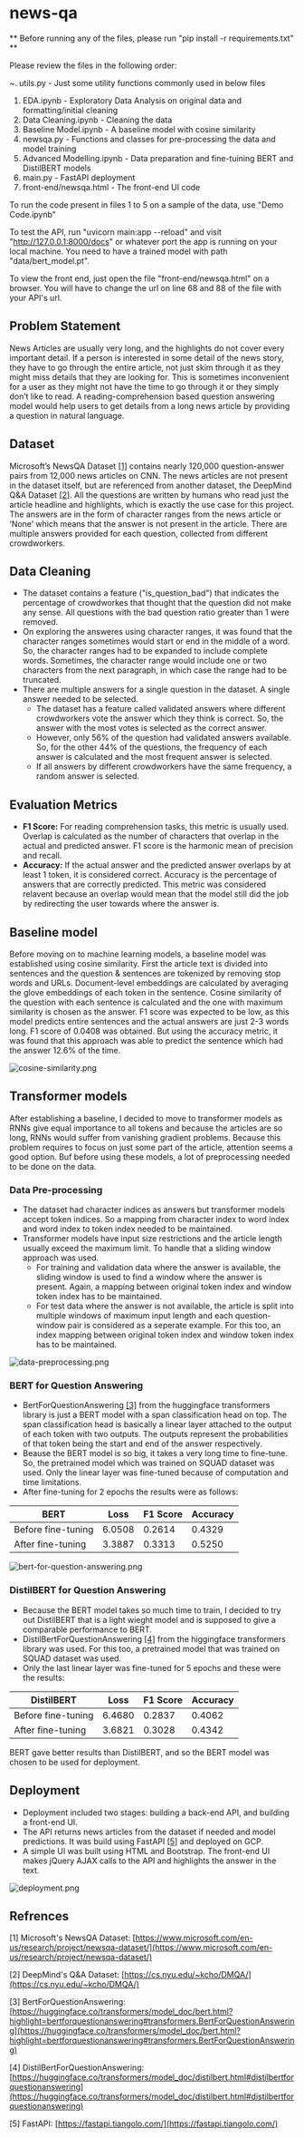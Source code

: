 # news-qa
** Before running any of the files, please run "pip install -r requirements.txt" **

Please review the files in the following order:

~.  utils.py - Just some utility functions commonly used in below files
1. EDA.ipynb - Exploratory Data Analysis on original data and formatting/initial cleaning
2. Data Cleaning.ipynb - Cleaning the data
3. Baseline Model.ipynb - A baseline model with cosine similarity
4. newsqa.py - Functions and classes for pre-processing the data and model training
5. Advanced Modelling.ipynb - Data preparation and fine-tuining BERT and DistilBERT models
6. main.py - FastAPI deployment
7. front-end/newsqa.html - The front-end UI code

To run the code present in files 1 to 5 on a sample of the data, use "Demo Code.ipynb"

To test the API, run "uvicorn main:app --reload" and visit "http://127.0.0.1:8000/docs" or whatever port the app is running on your local machine. You need to have a trained model with path "data/bert_model.pt".

To view the front end, just open the file "front-end/newsqa.html" on a browser. You will have to change the url on line 68 and 88 of the file with your API's url.

## Problem Statement
News Articles are usually very long, and the highlights  do not cover every important detail. If a person is interested in some detail of the news story, they have to go through the entire article, not just skim through it as they might miss details that they are looking for. This is sometimes inconvenient for a user as they might not have the time to go through it or they simply don’t like to read. A reading-comprehension based question answering model would help users to get details from a long news article by providing a question in natural language. 

## Dataset
Microsoft’s NewsQA Dataset [[1]](https://www.microsoft.com/en-us/research/project/newsqa-dataset/) contains nearly 120,000 question-answer pairs from 12,000 news articles on CNN. The news articles are not present in the dataset itself, but are referenced from another dataset, the DeepMind Q&A Dataset [[2]](https://cs.nyu.edu/~kcho/DMQA/). All the questions are written by humans who read just the article headline and highlights, which is exactly the use case for this project. The answers are in the form of character ranges from the news article or ‘None’ which means that the answer is not present in the article. There are multiple answers provided for each question, collected from different crowdworkers. 

## Data Cleaning
- The dataset contains a feature ("is_question_bad") that indicates the percentage of crowdworkes that thought that the question did not make any sense. All questions with the bad question ratio greater than 1 were removed.
- On exploring the answeres using character ranges, it was found that the character ranges sometimes would start or end in the middle of a word. So, the character ranges had to be expanded to include complete words. Sometimes, the character range would include one or two characters from the next paragraph, in which case the range had to be truncated.
- There are multiple answers for a single question in the dataset. A single answer needed to be selected.
    + The dataset has a feature called validated answers where different crowdworkers vote the answer which they think is correct. So, the answer with the most votes is selected as the correct answer.
    + However, only 56% of the question had validated answers available. So, for the other 44% of the questions, the frequency of each answer is calculated and the most frequent answer is selected.
    + If all answers by different crowdworkers have the same frequency, a random answer is selected.

## Evaluation Metrics
- **F1 Score:** For reading comprehension tasks, this metric is usually used. Overlap is calculated as the number of characters that overlap in the actual and predicted answer. F1 score is the harmonic mean of precision and recall.
- **Accuracy:** If the actual answer and the predicted answer overlaps by at least 1 token, it is considered correct. Accuracy is the percentage of answers that are correctly predicted. This metric was considered relavent because an overlap would mean that the model still did the job by redirecting the user towards where the answer is.

## Baseline model
Before moving on to machine learning models, a baseline model was established using cosine similarity. First the article text is divided into sentences and the question & sentences are tokenized by removing stop words and URLs. Document-level embeddings are calculated by averaging the glove embeddings of each token in the sentence. Cosine similarity of the question with each sentence is calculated and the one with maximum similarity is chosen as the answer. F1 score was expected to be low, as this model predicts entire sentences and the actual answers are just 2-3 words long. F1 score of 0.0408 was obtained. But using the accuracy metric, it was found that this approach was able to predict the sentence which had the answer 12.6% of the time.

![cosine-similarity.png](https://github.com/smitkiri/news-qa/blob/master/images/cosine-similarity.png?raw=true)

## Transformer models
After establishing a baseline, I decided to move to transformer models as RNNs give equal importance to all tokens and because the articles are so long, RNNs would suffer from vanishing gradient problems. Because this problem requires to focus on just some part of the article, attention seems a good option. Buf before using these models, a lot of preprocessing needed to be done on the data.

### Data Pre-processing
- The dataset had character indices as answers but transformer models accept token indices. So a mapping from character index to word index and word index to token index needed to be maintained.
- Transformer models have input size restrictions and the article length usually exceed the maximum limit. To handle that a sliding window approach was used.
    + For training and validation data where the answer is available, the sliding window is used to find a window where the answer is present. Again, a mapping between original token index and window token index has to be maintained.
    + For test data where the answer is not available, the article is split into multiple windows of maximum input length and each question-window pair is considered as a seperate example. For this too, an index mapping between original token index and window token index has to be maintained.

![data-preprocessing.png](https://github.com/smitkiri/news-qa/blob/master/images/data-preprocessing.png?raw=true)

### BERT for Question Answering
- BertForQuestionAnswering [[3]](https://huggingface.co/transformers/model_doc/bert.html?highlight=bertforquestionanswering#transformers.BertForQuestionAnswering) from the huggingface transformers library is just a BERT model with a span classification head on top. The span classification head is basically a linear layer attached to the output of each token with two outputs. The outputs represent the probabilities of that token being the start and end of the answer respectively.
- Beause the BERT model is so big, it takes a very long time to fine-tune. So, the pretrained model which was trained on SQUAD dataset was used. Only the linear layer was fine-tuned because of computation and time limitations.
- After fine-tuning for 2 epochs the results were as follows:

| BERT    | Loss | F1 Score | Accuracy |
| ---- | ---- | -------- | -------- |
| Before fine-tuning | 6.0508 | 0.2614 | 0.4329 |
| After fine-tuning | 3.3887 | 0.3313 | 0.5250 |

![bert-for-question-answering.png](https://github.com/smitkiri/news-qa/blob/master/images/bert-for-question-answering.png?raw=true)

### DistilBERT for Question Answering
- Because the BERT model takes so much time to train, I decided to try out DistilBERT that is a light wieght model and is supposed to give a comparable performance to BERT.
- DistilBertForQuestionAnswering [[4]](https://huggingface.co/transformers/model_doc/distilbert.html#distilbertforquestionanswering) from the higgingface transformers library was used. For this too, a pretrained model that was trained on SQUAD dataset was used.
- Only the last linear layer was fine-tuned for 5 epochs and these were the results:

| DistilBERT | Loss | F1 Score | Accuracy |
| ---- | ---- | -------- | -------- |
| Before fine-tuning | 6.4680 | 0.2837 | 0.4062 |
| After fine-tuning | 3.6821 | 0.3028 | 0.4342 |

BERT gave better results than DistilBERT, and so the BERT model was chosen to be used for deployment.

## Deployment
- Deployment included two stages: building a back-end API, and building a front-end UI.
- The API returns news articles from the dataset if needed and model predictions. It was build using FastAPI [[5]](https://fastapi.tiangolo.com/) and deployed on GCP.
- A simple UI was built using HTML and Bootstrap. The front-end UI makes jQuery AJAX calls to the API and highlights the answer in the text.

![deployment.png](https://github.com/smitkiri/news-qa/blob/master/images/deployment.png?raw=true)

## Refrences
[1] Microsoft's NewsQA Dataset: [https://www.microsoft.com/en-us/research/project/newsqa-dataset/](https://www.microsoft.com/en-us/research/project/newsqa-dataset/)

[2] DeepMind's Q&A Dataset: [https://cs.nyu.edu/~kcho/DMQA/](https://cs.nyu.edu/~kcho/DMQA/)

[3] BertForQuestionAnswering: [https://huggingface.co/transformers/model_doc/bert.html?highlight=bertforquestionanswering#transformers.BertForQuestionAnswering](https://huggingface.co/transformers/model_doc/bert.html?highlight=bertforquestionanswering#transformers.BertForQuestionAnswering)

[4] DistilBertForQuestionAnswering: [https://huggingface.co/transformers/model_doc/distilbert.html#distilbertforquestionanswering](https://huggingface.co/transformers/model_doc/distilbert.html#distilbertforquestionanswering)

[5] FastAPI: [https://fastapi.tiangolo.com/](https://fastapi.tiangolo.com/)
